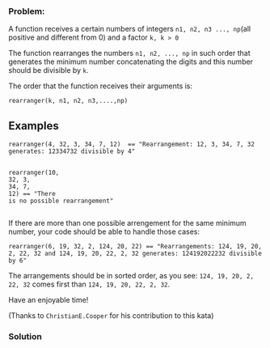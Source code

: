 ### Problem:
<p>A function receives a certain numbers of integers <code>n1, n2, n3 ..., np</code>(all positive and different from 0) and a factor <code>k, k &gt; 0</code></p>
<p>The function rearranges the numbers <code>n1, n2, ..., np</code> in such order that generates the minimum number concatenating the digits and this number should be divisible by <code>k</code>.</p>
<p>The order that the function receives their arguments is:</p>
<pre><code class="language-python">rearranger(k, n1, n2, n3,....,np)</code></pre>
<h2 id="examples">Examples</h2>
<pre><code class="language-python">rearranger(<span class="hljs-number">4</span>, <span class="hljs-number">32</span>, <span class="hljs-number">3</span>, <span class="hljs-number">34</span>, <span class="hljs-number">7</span>, <span class="hljs-number">12</span>)  == <span class="hljs-string">&quot;Rearrangement: 12, 3, 34, 7, 32 generates: 12334732 divisible by 4&quot;</span>

rearranger(<span class="hljs-number">10</span>, <span class="hljs-number">32</span>, <span class="hljs-number">3</span>, <span class="hljs-number">34</span>, <span class="hljs-number">7</span>, <span class="hljs-number">12</span>) == <span class="hljs-string">&quot;There is no possible rearrangement&quot;</span></code></pre>
<p>If there are more than one possible arrengement for the same minimum number, your code should be able to handle those cases:</p>
<pre><code class="language-python">rearranger(<span class="hljs-number">6</span>, <span class="hljs-number">19</span>, <span class="hljs-number">32</span>, <span class="hljs-number">2</span>, <span class="hljs-number">124</span>, <span class="hljs-number">20</span>, <span class="hljs-number">22</span>) == <span class="hljs-string">&quot;Rearrangements: 124, 19, 20, 2, 22, 32 and 124, 19, 20, 22, 2, 32 generates: 124192022232 divisible by 6&quot;</span></code></pre>
<p>The arrangements should be in sorted order, as you see: <code>124, 19, 20, 2, 22, 32</code> comes first than <code>124, 19, 20, 22, 2, 32</code>.</p>
<p>Have an enjoyable time!</p>
<p>(Thanks to <code>ChristianE.Cooper</code> for his contribution to this kata)</p>

### Solution